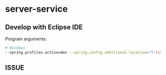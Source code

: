 # server-service

## Develop with Eclipse IDE

Program arguments:

```bash
# Windows
--spring.profiles.active=dev --spring.config.additional-location="T:\\server-service\\config/"
```



## ISSUE



